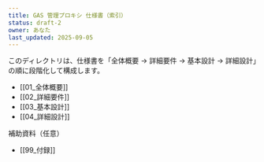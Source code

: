 ```yaml
---
title: GAS 管理プロキシ 仕様書（索引）
status: draft-2
owner: あなた
last_updated: 2025-09-05
---
```


このディレクトリは、仕様書を「全体概要 → 詳細要件 → 基本設計 → 詳細設計」の順に段階化して構成します。

- [[01_全体概要]]
- [[02_詳細要件]]
- [[03_基本設計]]
- [[04_詳細設計]]

補助資料（任意）

- [[99_付録]]
